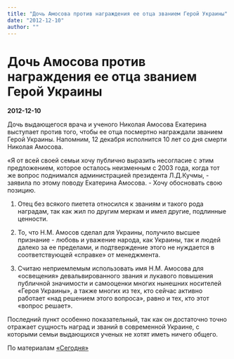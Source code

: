 ```yaml
---
title: "Дочь Амосова против награждения ее отца званием Герой Украины"
date: "2012-12-10"
author: ""
---
```


# Дочь Амосова против награждения ее отца званием Герой Украины

**2012-12-10** 

Дочь выдающегося врача и ученого Николая Амосова Екатерина выступает против того, чтобы ее отца посмертно награждали званием Герой Украины. Напомним, 12 декабря исполнится 10 лет со дня смерти Николая Амосова.

«Я от всей своей семьи хочу публично выразить несогласие с этим предложением, которое осталось неизменным с 2003 года, когда тот же вопрос поднимался администрацией президента Л.Д.Кучмы, - заявила по этому поводу Екатерина Амосова. - Хочу обосновать свою позицию.

1. Отец без всякого пиетета относился к званиям и такого рода наградам, так как жил по другим меркам и имел другие, подлинные ценности.

2. То, что Н.М. Амосов сделал для Украины, получило высшее признание - любовь и уважение народа, как Украины, так и людей далеко за ее пределами, и подтверждение этого не нуждается в соответствующей «справке» от менеджмента.

3. Считаю неприемлемым использовать имя Н.М. Амосова для «освещения» девальвированного звания и лукавого повышения публичной значимости и самооценки многих нынешних носителей «Героя Украины», а также многих из тех, кто сейчас активно работает «над решением этого вопроса», равно и тех, кто этот «вопрос решает».

Последний пункт особенно показательный, так как он достаточно точно отражает сущность наград и званий в современной Украине, с которыми семьи выдающихся ученых не хотят иметь ничего общего.

По материалам [«Сегодня» ](http://www.segodnya.ua/ukraine/Doch-Amosova-protiv-togo-chtoby-otcu-dali-zvanie-Geroya-Ukrainy.html)